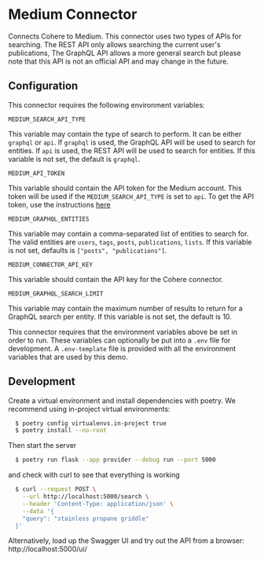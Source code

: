 # Medium Connector

Connects Cohere to Medium.
This connector uses two types of APIs for searching.
The REST API only allows searching the current user's publications,
The GraphQL API allows a more general search but please note
that this API is not an official API and may change in the future.

## Configuration

This connector requires the following environment variables:

```
MEDIUM_SEARCH_API_TYPE
```

This variable may contain the type of search to perform. It can be either `graphql` or `api`.
If `graphql` is used, the GraphQL API will be used to search for entities.
If `api` is used, the REST API will be used to search for entities.
If this variable is not set, the default is `graphql`.

```
MEDIUM_API_TOKEN
```

This variable should contain the API token for the Medium account.
This token will be used if the `MEDIUM_SEARCH_API_TYPE` is set to `api`.
To get the API token, use the
instructions [here](https://github.com/Medium/medium-api-docs#21-self-issued-access-tokens)

```
MEDIUM_GRAPHQL_ENTITIES
```

This variable may contain a comma-separated list of entities to search for.
The valid entities are `users`, `tags`, `posts`, `publications`, `lists`.
If this variable is not set, defaults is `["posts", "publications"]`.

```
MEDIUM_CONNECTOR_API_KEY
```

This variable should contain the API key for the Cohere connector.

```
MEDIUM_GRAPHQL_SEARCH_LIMIT
```

This variable may contain the maximum number of results to return for a GraphQL search per entity.
If this variable is not set, the default is 10.

This connector requires that the environment variables above
be set in order to run. These variables can optionally be put into a `.env` file for development.
A `.env-template` file is provided with all the environment variables that are used by this demo.

## Development

Create a virtual environment and install dependencies with poetry. We recommend using in-project virtual environments:

```bash
  $ poetry config virtualenvs.in-project true
  $ poetry install --no-root
```

Then start the server

```bash
  $ poetry run flask --app provider --debug run --port 5000
```

and check with curl to see that everything is working

```bash
  $ curl --request POST \
    --url http://localhost:5000/search \
    --header 'Content-Type: application/json' \
    --data '{
    "query": "stainless propane griddle"
  }'
```

Alternatively, load up the Swagger UI and try out the API from a browser: http://localhost:5000/ui/

